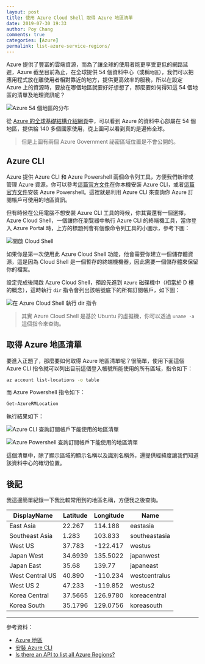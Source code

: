 ```yaml
---
layout: post
title: 使用 Azure Cloud Shell 取得 Azure 地區清單
date: 2019-07-30 19:33
author: Poy Chang
comments: true
categories: [Azure]
permalink: list-azure-service-regions/
---
```


Azure 提供了豐富的雲端資源，而為了讓全球的使用者能更享受更低的網路延遲，Azure 截至目前為止，在全球提供 54 個資料中心（或稱`地區`），我們可以把應用程式放在離使用者相對靠近的地方，提供更高效率的服務，所以在設定 Azure 上的資源時，要放在哪個地區就要好好想想了，那麼要如何得知這 54 個地區的清單及地理資訊呢？

![Azure 54 個地區的分布](https://i.imgur.com/vJosVLB.png)

從 [Azure 的全球基礎結構介紹網頁](https://azure.microsoft.com/zh-tw/global-infrastructure/regions/)中，可以看到 Azure 的資料中心部屬在 54 個地區，提供給 140 多個國家使用，從上圖可以看到真的是遍佈全球。

>但是上圖有兩個 Azure Government 祕密區域位置是不會公開的。

## Azure CLI

Azure 提供 Azure CLI 和 Azure Powershell 兩個命令列工具，方便我們新增或管理 Azure 資源，你可以參考[這篇官方文件](https://docs.microsoft.com/zh-tw/cli/azure/install-azure-cli?WT.mc_id=AZ-MVP-5003022)在你本機安裝 Azure CLI，或者[這篇官方文件](https://docs.microsoft.com/zh-tw/powershell/azure/install-az-ps?WT.mc_id=AZ-MVP-5003022)安裝 Azure Powershell。這裡就是利用 Azure CLI 來查詢你 Azure 訂閱帳戶可使用的地區資訊。

但有時候在公用電腦不想安裝 Azure CLI 工具的時候，你其實還有一個選擇，Azure Cloud Shell，一個讓你在瀏覽器中執行 Azure CLI 的終端機工具，當你登入 Azure Portal 時，上方的標題列會有個像命令列工具的小圖示，參考下圖：

![開啟 Cloud Shell](https://i.imgur.com/M7VecYi.png)

如果你是第一次使用此 Azure Cloud Shell 功能，他會需要你建立一個儲存體資源，這是因為 Cloud Shell 是一個暫存的終端機機器，因此需要一個儲存體來保留你的檔案。

設定完成後開啟 Azure Cloud Shell，預設先進到 `Azure` 磁碟機中（相當於 D 槽的概念），這時執行 `dir` 指令會列出該帳號底下的所有訂閱帳戶，如下圖：

![在 Azure Cloud Shell 執行 dir 指令](https://i.imgur.com/tOJzMDV.png)

>其實 Azure Cloud Shell 是基於 Ubuntu 的虛擬機，你可以透過 `uname -a` 這個指令來查詢。

## 取得 Azure 地區清單

要進入正題了，那麼要如何取得 Azure 地區清單呢？很簡單，使用下面這個 Azure CLI 指令就可以列出目前這個登入帳號所能使用的所有區域，指令如下：

```bash
az account list-locations -o table
```

而 Azure Powershell 指令如下：

```powershell
Get-AzureRMLocation
```

執行結果如下：

![Azure CLI 查詢訂閱帳戶下能使用的地區清單](https://i.imgur.com/AazO9ux.png)

![Azure Powershell 查詢訂閱帳戶下能使用的地區清單](https://i.imgur.com/giNKamf.png)

這個清單中，除了顯示區域的顯示名稱以及識別名稱外，還提供經緯度讓我們知道該資料中心的確切位置。

## 後記

我這邊簡單紀錄一下我比較常用到的地區名稱，方便我之後查詢。

DisplayName         | Latitude   | Longitude   | Name
------------------- | ---------- | ----------- | ------------------
East Asia           | 22.267     | 114.188     | eastasia
Southeast Asia      | 1.283      | 103.833     | southeastasia
West US             | 37.783     | -122.417    | westus
Japan West          | 34.6939    | 135.5022    | japanwest
Japan East          | 35.68      | 139.77      | japaneast
West Central US     | 40.890     | -110.234    | westcentralus
West US 2           | 47.233     | -119.852    | westus2
Korea Central       | 37.5665    | 126.9780    | koreacentral
Korea South         | 35.1796    | 129.0756    | koreasouth

----------

參考資料：

* [Azure 地區](https://azure.microsoft.com/zh-tw/global-infrastructure/regions/)
* [安裝 Azure CLI](https://docs.microsoft.com/zh-tw/cli/azure/install-azure-cli?view=azure-cli-latest?WT.mc_id=AZ-MVP-5003022)
* [Is there an API to list all Azure Regions?](https://stackoverflow.com/questions/44143981/is-there-an-api-to-list-all-azure-regions)
